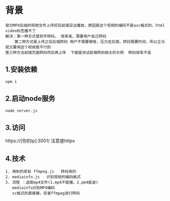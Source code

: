 # 背景
    部分MP4后缀的视频文件上传好后前端没法播放，原因是这个视频的编码不是avc格式的，html video标签播不了
    解决：第一种方式是软件转码， 效率高，需要用户自己转码
        第二种方式是上传之后后端转码 用户不需要做啥，压力在后端，转码需要时间，所以立马就又要用这个视频是不行的
    第三种方法前端页面转码然后再上传  下面是测试前端转码相关的示例  转码效率不高

## 1.安装依赖
    npm i

## 2.启动node服务
    node server.js

## 3.访问
   https://[你的ip]:3001/
   注意是https 

## 4.技术
    1. 用到的库有 ffmpeg.js   转码用的
    2. mediainfo.js   识别视频的编码格式 
    3. 流程 ：选取mp4文件(1.mp4不能播，2.pm4能波) 
       mediainfo识别MP4编码 
       vc格式的直接播，否者ffmpeg进行转码